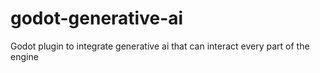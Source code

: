 # godot-generative-ai
Godot plugin to integrate generative ai that can interact every part of the engine
